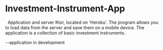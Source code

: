 # Investment-Instrument-App

  Application and server Ktor, located on 'Heroku'. The program allows you to load data from the server and save them on a mobile device. The application is a collection of basic investment instruments.

--application in development
